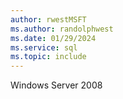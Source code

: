 ```yaml
---
author: rwestMSFT
ms.author: randolphwest
ms.date: 01/29/2024
ms.service: sql
ms.topic: include
---
```

 Windows Server 2008 
